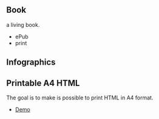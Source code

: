 ## Book

a living book.

* ePub
* print

## Infographics


## Printable A4 HTML

The goal is to make is possible to print HTML in A4 format.

* [Demo](http://jsfiddle.net/2wk6Q/3/)
